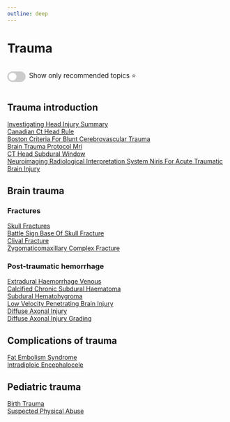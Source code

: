 ```yaml
---
outline: deep
---
```

<style>

.star-link-list {
  list-style-type: none !important;
  padding-left: 0 !important;
  margin-left: 0 !important;
}

.switch-container {
  display: flex;
  align-items: center;
  gap: 0.5rem;
  padding: 1rem 0;
  font-size: 0.95rem;
}

.switch {
  position: relative;
  display: inline-block;
  width: 42px;
  height: 24px;
}

.switch input {
  opacity: 0;
  width: 0;
  height: 0;
}

.slider {
  position: absolute;
  cursor: pointer;
  top: 0; left: 0; right: 0; bottom: 0;
  background-color: #ccc;
  border-radius: 24px;
  transition: 0.4s;
}

.slider:before {
  content: "";
  position: absolute;
  height: 18px;
  width: 18px;
  left: 3px;
  bottom: 3px;
  background-color: white;
  border-radius: 50%;
  transition: 0.4s;
}

input:checked + .slider {
  background-color: #42b983;
}

input:checked + .slider:before {
  transform: translateX(18px);
}

</style>

# Trauma

<div class="switch-container">
  <label class="switch">
    <input type="checkbox" id="toggle-stars">
    <span class="slider"></span>
  </label>
  <span>Show only recommended topics ⭐</span>
</div>

## Trauma introduction

[Investigating Head Injury Summary](https://radiopaedia.org/articles/investigating-head-injury-summary)  
[Canadian Ct Head Rule](https://radiopaedia.org/articles/canadian-ct-head-rule)  
[Boston Criteria For Blunt Cerebrovascular Trauma](https://radiopaedia.org/articles/boston-criteria-for-blunt-cerebrovascular-trauma)  
[Brain Trauma Protocol Mri](https://radiopaedia.org/articles/brain-trauma-protocol-mri)  
[CT Head Subdural Window](https://radiopaedia.org/articles/ct-head-subdural-window-1)  
[Neuroimaging Radiological Interpretation System Niris For Acute Traumatic Brain Injury](https://radiopaedia.org/articles/neuroimaging-radiological-interpretation-system-niris-for-acute-traumatic-brain-injury)  

## Brain trauma

### Fractures

[Skull Fractures](https://radiopaedia.org/articles/skull-fractures)  
[Battle Sign Base Of Skull Fracture](https://radiopaedia.org/articles/battle-sign-base-of-skull-fracture)  
[Clival Fracture](https://radiopaedia.org/articles/clival-fracture)  
[Zygomaticomaxillary Complex Fracture](https://radiopaedia.org/articles/zygomaticomaxillary-complex-fracture-1)  

### Post-traumatic hemorrhage

[Extradural Haemorrhage Venous](https://radiopaedia.org/articles/extradural-haemorrhage-venous)  
[Calcified Chronic Subdural Haematoma](https://radiopaedia.org/articles/calcified-chronic-subdural-haematoma)  
[Subdural Hematohygroma](https://radiopaedia.org/articles/subdural-hematohygroma)  
[Low Velocity Penetrating Brain Injury](https://radiopaedia.org/articles/low-velocity-penetrating-brain-injury)  
[Diffuse Axonal Injury](https://radiopaedia.org/articles/diffuse-axonal-injury)  
[Diffuse Axonal Injury Grading](https://radiopaedia.org/articles/diffuse-axonal-injury-grading-1)  

## Complications of trauma

[Fat Embolism Syndrome](https://radiopaedia.org/articles/fat-embolism-syndrome)  
[Intradiploic Encephalocele](https://radiopaedia.org/articles/intradiploic-encephalocele-1)  

## Pediatric trauma

[Birth Trauma](https://radiopaedia.org/articles/birth-trauma)  
[Suspected Physical Abuse](https://radiopaedia.org/articles/suspected-physical-abuse-1)  
